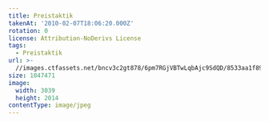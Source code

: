 ```yaml
---
title: Preistaktik
takenAt: '2010-02-07T18:06:20.000Z'
rotation: 0
license: Attribution-NoDerivs License
tags:
  - Preistaktik
url: >-
  //images.ctfassets.net/bncv3c2gt878/6pm7RGjVBTwLqbAjc9SdQD/8533aa1f89e1f441cd05872b86c8e9a7/preistaktik_4337632053_o
size: 1047471
image:
  width: 3039
  height: 2014
contentType: image/jpeg
---
```


